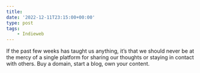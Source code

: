 ```yaml
---
title:
date: '2022-12-11T23:15:00+00:00'
type: post
tags:
    - Indieweb
---
```


If the past few weeks has taught us anything, it’s that we should never be at the mercy of a single platform for sharing our thoughts or staying in contact with others. Buy a domain, start a blog, own your content.
